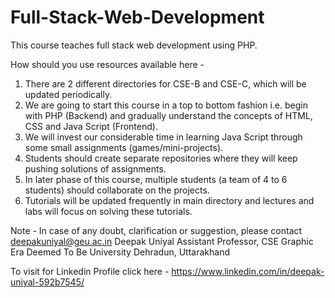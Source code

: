 # Full-Stack-Web-Development
This course teaches full stack web development using PHP.

How should you use resources available here - 
  1. There are 2 different directories for CSE-B and CSE-C, which will be updated periodically.
  2. We are going to start this course in a top to bottom fashion i.e. begin with PHP (Backend) and gradually understand the concepts of HTML, CSS and Java Script (Frontend).
  3. We will invest our considerable time in learning Java Script through some small assignments (games/mini-projects).
  4. Students should create separate repositories where they will keep pushing solutions of assignments.
  5. In later phase of this course, multiple students (a team of 4 to 6 students) should collaborate on the projects.
  6. Tutorials will be updated frequently in main directory and lectures and labs will
     focus on solving these tutorials.


Note - In case of any doubt, clarification or suggestion, please contact deepakuniyal@geu.ac.in
Deepak Uniyal
Assistant Professor, CSE
Graphic Era Deemed To Be University
Dehradun, Uttarakhand

To visit for Linkedin Profile click here - https://www.linkedin.com/in/deepak-uniyal-592b7545/
